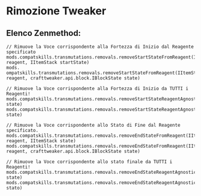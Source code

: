 # Rimozione Tweaker

## Elenco Zenmethod:

    // Rimuove la Voce corrispondente alla Fortezza di Inizio dal Reagente specificato
    mods.compatskills.transmutations.removals.removeStartStateFromReagent(IItemStack reagent, IItemStack startState)
    mods. ompatskills.transmutations.removals.removeStartStateFromReagent(IItemStack reagent, crafttweaker.api.block.IBlockState state)
    
    // Rimuove la Voce corrispondente alla Fortezza di Inizio da TUTTI i Reagenti!
    mods.compatskills.transmutations.removals.removeStartStateReagentAgnostic(IItemStack state)
    mods.compatskills.transmutations.removals.removeStartStateReagentAgnostic(crafttweaker.api.block.IBlockState state)
    
    // Rimuove la Voce corrispondente allo Stato di Fine dal Reagente specificato.
    mods.compatskills.transmutations.removals.removeEndStateFromReagent(IItemStack reagent, IItemStack state)
    mods.compatskills.transmutations.removals.removeEndStateFromReagent(IItemStack reagent, crafttweaker.api.block.IBlockState state)
    
    // Rimuove la Voce corrispondente allo stato finale da TUTTI i Reagenti!
    mods.compatskills.transmutations.removals.removeEndStateReagentAgnostic(IItemStack state)
    mods.compatskills.transmutations.removals.removeEndStateReagentAgnostic(crafttweaker.api.block.IBlockStato stato)